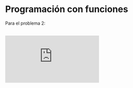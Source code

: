 # Programación con funciones

Para el problema 2:<br/><br/>

![\Large sin(x) = \sum_{i=0}^{\infty}\frac{(-1)^n}{(2n + 1)!}x^{2n + 1}](https://latex.codecogs.com/svg.latex?x%3D%5Cfrac%7B-b%5Cpm%5Csqrt%7Bb%5E2-4ac%7D%7D%7B2a%7D)


